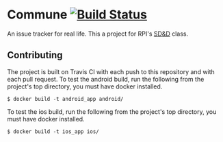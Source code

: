 # Commune [![Build Status](https://travis-ci.org/paulrevere4/commune.svg?branch=master)](https://travis-ci.org/paulrevere4/commune)
An issue tracker for real life. This a project for RPI's [SD&D](https://sites.google.com/site/rpisdd/home) class.

## Contributing
The project is built on Travis CI with each push to this repository and with each pull request. To test the android build, run the following from the project's top directory, you must have docker installed.
```
$ docker build -t android_app android/
```
To test the ios build, run the following from the project's top directory, you must have docker installed.
```
$ docker build -t ios_app ios/
```
